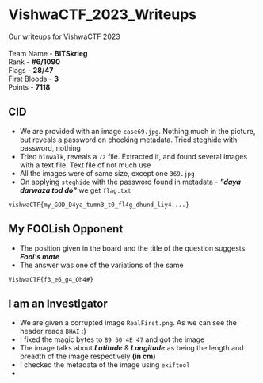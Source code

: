 # VishwaCTF_2023_Writeups
Our writeups for VishwaCTF 2023<br><br>
Team Name - **BITSkrieg**<br>
Rank - **#6/1090**<br>
Flags - **28/47**<br>
First Bloods - **3**<br>
Points - **7118**

## CID
- We are provided with an image `case69.jpg`. Nothing much in the picture, but reveals a password on checking metadata. Tried steghide with password, nothing
- Tried `binwalk`, reveals a `7z` file. Extracted it, and found several images with a text file. Text file of not much use
- All the images were of same size, except one `369.jpg`
- On applying `steghide` with the password found in metadata - ***"daya darwaza tod do"*** we get `flag.txt`
```
vishwaCTF{my_GOD_D4ya_tumn3_t0_fl4g_dhund_liy4....}
```

## My FOOLish Opponent
- The position given in the board and the title of the question suggests ***Fool's mate***
- The answer was one of the variations of the same
```
VishwaCTF{f3_e6_g4_Qh4#}
```

## I am an Investigator
- We are given a corrupted image `RealFirst.png`. As we can see the header reads `BHAI` :)
- I fixed the magic bytes to `89 50 4E 47` and got the image
- The image talks about ***Latitude*** & ***Longitude*** as being the length and breadth of the image respectively **(in cm)**
- I checked the metadata of the image using `exiftool`
- 